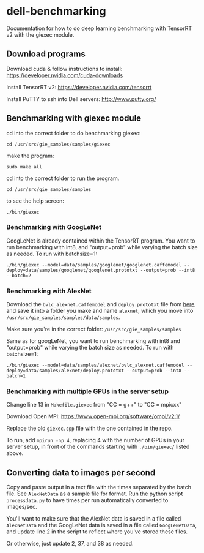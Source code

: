 # dell-benchmarking

Documentation for how to do deep learning benchmarking with TensorRT v2 with the giexec module.

## Download programs
Download cuda & follow instructions to install:
https://developer.nvidia.com/cuda-downloads

Install TensorRT v2:
https://developer.nvidia.com/tensorrt

Install PuTTY to ssh into Dell servers:
http://www.putty.org/

## Benchmarking with giexec module

cd into the correct folder to do benchmarking giexec:
```
cd /usr/src/gie_samples/samples/giexec
```

make the program:
```
sudo make all
```
cd into the correct folder to run the program.
```
cd /usr/src/gie_samples/samples
```
to see the help screen:
```
./bin/giexec
```
### Benchmarking with GoogLeNet 
GoogLeNet is already contained within the TensorRT program. You want to run benchmarking with int8, and "output=prob" while varying the batch size as needed.
To run with batchsize=1:
```
./bin/giexec --model=data/samples/googlenet/googlenet.caffemodel --deploy=data/samples/googlenet/googlenet.prototxt --output=prob --int8 --batch=2
```
### Benchmarking with AlexNet
Download the `bvlc_alexnet.caffemodel` and `deploy.prototxt` file from [here](https://github.com/yczeng/dell-benchmarking), and save it into a folder you make and name `alexnet`, which you move into `/usr/src/gie_samples/samples/data/samples`.

Make sure you're in the correct folder: `/usr/src/gie_samples/samples`

Same as for googLeNet, you want to run benchmarking with int8 and "output=prob" while varying the batch size as needed.
To run with batchsize=1:
```
./bin/giexec --model=data/samples/alexnet/bvlc_alexnet.caffemodel --deploy=data/samples/alexnet/deploy.prototxt --output=prob --int8 --batch=1
```
### Benchmarking with multiple GPUs in the server setup
Change line 13 in `Makefile.giexec` from "CC = g++" to "CC = mpicxx"

Download Open MPI: https://www.open-mpi.org/software/ompi/v2.1/

Replace the old `giexec.cpp` file with the one contained in the repo.

To run, add `mpirun -np 4`, replacing 4 with the number of GPUs in your server setup, in front of the commands starting with `./bin/giexec/` listed above.

## Converting data to images per second
Copy and paste output in a text file with the times separated by the batch file. See `AlexNetData` as a sample file for format.
Run the python script `processdata.py` to have times per run automatically converted to images/sec.

You'll want to make sure that the AlexNet data is saved in a file called `AlexNetData` and the GoogLeNet data is saved in a file called `GoogLeNetData`, and update line 2 in the script to reflect where you've stored these files.

Or otherwise, just update 2, 37, and 38 as needed.
